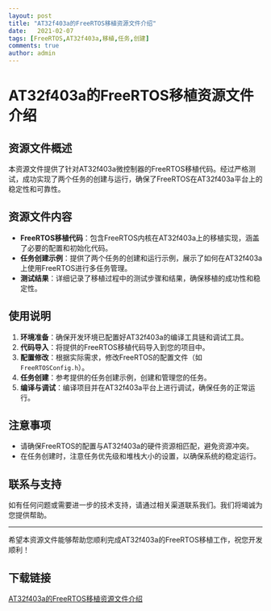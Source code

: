 ```yaml
---
layout: post
title: "AT32f403a的FreeRTOS移植资源文件介绍"
date:   2021-02-07
tags: [FreeRTOS,AT32f403a,移植,任务,创建]
comments: true
author: admin
---
```

# AT32f403a的FreeRTOS移植资源文件介绍

## 资源文件概述

本资源文件提供了针对AT32f403a微控制器的FreeRTOS移植代码。经过严格测试，成功实现了两个任务的创建与运行，确保了FreeRTOS在AT32f403a平台上的稳定性和可靠性。

## 资源文件内容

- **FreeRTOS移植代码**：包含FreeRTOS内核在AT32f403a上的移植实现，涵盖了必要的配置和初始化代码。
- **任务创建示例**：提供了两个任务的创建和运行示例，展示了如何在AT32f403a上使用FreeRTOS进行多任务管理。
- **测试结果**：详细记录了移植过程中的测试步骤和结果，确保移植的成功性和稳定性。

## 使用说明

1. **环境准备**：确保开发环境已配置好AT32f403a的编译工具链和调试工具。
2. **代码导入**：将提供的FreeRTOS移植代码导入到您的项目中。
3. **配置修改**：根据实际需求，修改FreeRTOS的配置文件（如`FreeRTOSConfig.h`）。
4. **任务创建**：参考提供的任务创建示例，创建和管理您的任务。
5. **编译与调试**：编译项目并在AT32f403a平台上进行调试，确保任务的正常运行。

## 注意事项

- 请确保FreeRTOS的配置与AT32f403a的硬件资源相匹配，避免资源冲突。
- 在任务创建时，注意任务优先级和堆栈大小的设置，以确保系统的稳定运行。

## 联系与支持

如有任何问题或需要进一步的技术支持，请通过相关渠道联系我们。我们将竭诚为您提供帮助。

---

希望本资源文件能够帮助您顺利完成AT32f403a的FreeRTOS移植工作，祝您开发顺利！

## 下载链接

[AT32f403a的FreeRTOS移植资源文件介绍](https://pan.quark.cn/s/661b9f9f1a40)